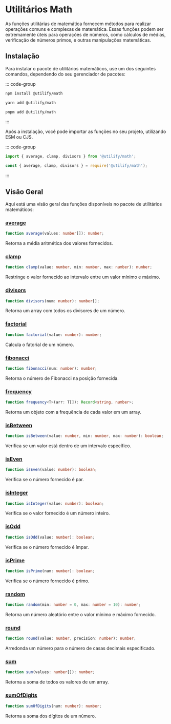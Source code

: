 # **Utilitários Math** <Badge type="tip" text="1.0.2" />

As funções utilitárias de matemática fornecem métodos para realizar operações comuns e complexas de matemática. Essas funções podem ser extremamente úteis para operações de números, como cálculos de médias, verificação de números primos, e outras manipulações matemáticas.

## **Instalação**

Para instalar o pacote de utilitários matemáticos, use um dos seguintes comandos, dependendo do seu gerenciador de pacotes:

::: code-group

```bash [npm]
npm install @utilify/math
```

```bash [yarn]
yarn add @utilify/math
```

```bash [pnpm]
pnpm add @utilify/math
```

:::

Após a instalação, você pode importar as funções no seu projeto, utilizando ESM ou CJS.

::: code-group

```typescript [esm]
import { average, clamp, divisors } from '@utilify/math';
```

```javascript [cjs]
const { average, clamp, divisors } = require('@utilify/math');
```

:::

## **Visão Geral**

Aqui está uma visão geral das funções disponíveis no pacote de utilitários matemáticos:

### [average](./average.md)
```typescript
function average(values: number[]): number;
```
Retorna a média aritmética dos valores fornecidos.

### [clamp](./clamp.md)
```typescript
function clamp(value: number, min: number, max: number): number;
```
Restringe o valor fornecido ao intervalo entre um valor mínimo e máximo.

### [divisors](./divisors.md)
```typescript
function divisors(num: number): number[];
```
Retorna um array com todos os divisores de um número.

### [factorial](./factorial.md)
```typescript
function factorial(value: number): number;
```
Calcula o fatorial de um número.

### [fibonacci](./fibonacci.md)
```typescript
function fibonacci(num: number): number;
```
Retorna o número de Fibonacci na posição fornecida.

### [frequency](./frequency.md)
```typescript
function frequency<T>(arr: T[]): Record<string, number>;
```
Retorna um objeto com a frequência de cada valor em um array.

### [isBetween](./isBetween.md)
```typescript
function isBetween(value: number, min: number, max: number): boolean;
```
Verifica se um valor está dentro de um intervalo específico.

### [isEven](./isEven.md)
```typescript
function isEven(value: number): boolean;
```
Verifica se o número fornecido é par.

### [isInteger](./isInteger.md)
```typescript
function isInteger(value: number): boolean;
```
Verifica se o valor fornecido é um número inteiro.

### [isOdd](./isOdd.md)
```typescript
function isOdd(value: number): boolean;
```
Verifica se o número fornecido é ímpar.

### [isPrime](./isPrime.md)
```typescript
function isPrime(num: number): boolean;
```
Verifica se o número fornecido é primo.

### [random](./random.md)
```typescript
function random(min: number = 0, max: number = 10): number;
```
Retorna um número aleatório entre o valor mínimo e máximo fornecido.

### [round](./round.md)
```typescript
function round(value: number, precision: number): number;
```
Arredonda um número para o número de casas decimais especificado.

### [sum](./sum.md)
```typescript
function sum(values: number[]): number;
```
Retorna a soma de todos os valores de um array.

### [sumOfDigits](./sumOfDigits.md)
```typescript
function sumOfDigits(num: number): number;
```
Retorna a soma dos dígitos de um número.